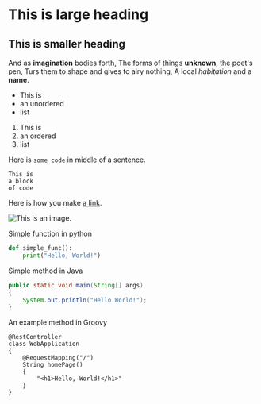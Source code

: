 # This is large heading

## This is smaller heading

And as **imagination** bodies forth,
The forms of things **unknown**, the poet's pen,
Turs them to shape and gives to airy nothing,
A local *habitation* and a **name**.

- This is
- an unordered
- list

1. This is 
2. an ordered
3. list


Here is `some code` in middle of a sentence.

```
This is
a block
of code
```

Here is how you make [a link](https://www.wikipedia.org/).

![This is an image.](https://github.com/yihui/xaringan/releases/download/v0.0.2/karl-moustache.jpg)

Simple function in python

```python
def simple_func():
    print("Hello, World!")
```
Simple method in Java
```java
public static void main(String[] args)
{
    System.out.println("Hello World!");
}
````

An example method in Groovy
```
@RestController
class WebApplication
{
	@RequestMapping("/")
	String homePage()
	{
		"<h1>Hello, World!</h1>"
	}
}
```
